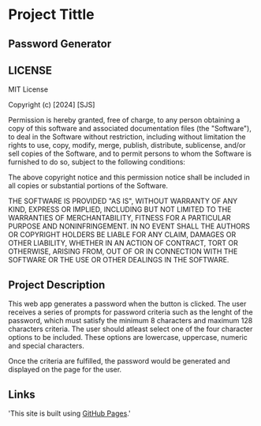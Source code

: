 # Project Tittle
## Password Generator

## LICENSE
MIT License

Copyright (c) [2024] [SJS]

Permission is hereby granted, free of charge, to any person obtaining a copy
of this software and associated documentation files (the "Software"), to deal
in the Software without restriction, including without limitation the rights
to use, copy, modify, merge, publish, distribute, sublicense, and/or sell
copies of the Software, and to permit persons to whom the Software is
furnished to do so, subject to the following conditions:

The above copyright notice and this permission notice shall be included in all
copies or substantial portions of the Software.

THE SOFTWARE IS PROVIDED "AS IS", WITHOUT WARRANTY OF ANY KIND, EXPRESS OR
IMPLIED, INCLUDING BUT NOT LIMITED TO THE WARRANTIES OF MERCHANTABILITY,
FITNESS FOR A PARTICULAR PURPOSE AND NONINFRINGEMENT. IN NO EVENT SHALL THE
AUTHORS OR COPYRIGHT HOLDERS BE LIABLE FOR ANY CLAIM, DAMAGES OR OTHER
LIABILITY, WHETHER IN AN ACTION OF CONTRACT, TORT OR OTHERWISE, ARISING FROM,
OUT OF OR IN CONNECTION WITH THE SOFTWARE OR THE USE OR OTHER DEALINGS IN THE
SOFTWARE.

## Project Description
This web app generates a password when the button is clicked. The user receives a series of prompts for password criteria such as the lenght of the password, which must satisfy the minimum 8 characters and maximum 128 characters criteria. The user should atleast select one of the four character options to be included. These options are lowercase, uppercase, numeric and special characters.

Once the criteria are fulfilled, the password would be generated and displayed on the page for the user.

## Links
'This site is built using [GitHub Pages](https://samueljohnsegun148.github.io/web-dev-projects/password-generator/index.html).'


